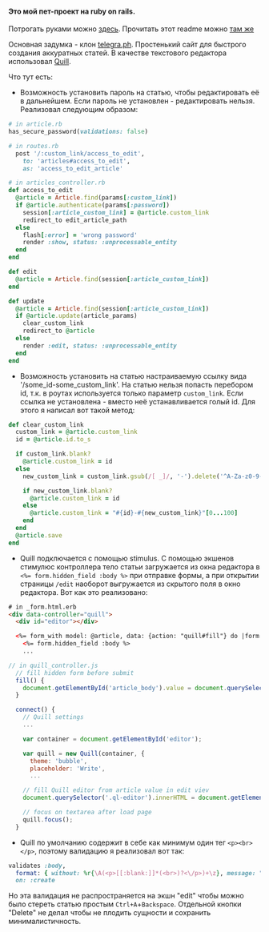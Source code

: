 #### Это мой пет-проект на ruby on rails.

Потрогать руками можно [здесь](https://darkwrite.herokuapp.com). Прочитать этот readme можно [там же](https://darkwrite.herokuapp.com/1)

Основная задумка - клон [telegra.ph](https://telegra.ph/). Простенький сайт для быстрого создания аккуратных статей.
В качестве текстового редактора использовал [Quill](https://quilljs.com/).

Что тут есть:

* Возможность установить пароль на статью, чтобы редактировать её в дальнейшем. Если пароль не установлен - редактировать нельзя.
Реализовал следующим образом:
```ruby
# in article.rb
has_secure_password(validations: false)

# in routes.rb
  post '/:custom_link/access_to_edit',
    to: 'articles#access_to_edit',
    as: 'access_to_edit_article'

# in articles_controller.rb
def access_to_edit
  @article = Article.find(params[:custom_link])
  if @article.authenticate(params[:password])
    session[:article_custom_link] = @article.custom_link
    redirect_to edit_article_path
  else
    flash[:error] = 'wrong password'
    render :show, status: :unprocessable_entity
  end
end

def edit
  @article = Article.find(session[:article_custom_link])
end

def update
  @article = Article.find(session[:article_custom_link])
  if @article.update(article_params)
    clear_custom_link
    redirect_to @article
  else
    render :edit, status: :unprocessable_entity
  end
end
```

* Возможность установить на статью настраиваемую ссылку вида '/some_id-some_custom_link'. На статью нельзя попасть перебором id, т.к. в роутах используется только параметр `custom_link`. Если ссылка не установлена - вместо неё устанавливается голый id.
Для этого я написал вот такой метод:
```ruby
def clear_custom_link
  custom_link = @article.custom_link
  id = @article.id.to_s

  if custom_link.blank?
    @article.custom_link = id
  else
    new_custom_link = custom_link.gsub(/[ _]/, '-').delete('^A-Za-z0-9-')

    if new_custom_link.blank?
      @article.custom_link = id
    else
      @article.custom_link = "#{id}-#{new_custom_link}"[0...100]
    end
  end
  @article.save
end
```

* Quill подключается с помощью stimulus. С помощью экшенов стимулюс контроллера тело статьи загружается из окна редактора в `<%= form.hidden_field :body %>` при отправке формы, а при открытии страницы `/edit` наоборот выгружается из скрытого поля в окно редактора.
Вот как это реализовано:
```html
# in _form.html.erb
<div data-controller="quill">
  <div id="editor"></div>

  <%= form_with model: @article, data: {action: "quill#fill"} do |form| %>
    <%= form.hidden_field :body %>
    ...
```
```js
// in quill_controller.js
  // fill hidden form before submit
  fill() {
    document.getElementById('article_body').value = document.querySelector('.ql-editor').innerHTML
  }

  connect() {
    // Quill settings
    ...

    var container = document.getElementById('editor');

    var quill = new Quill(container, {
      theme: 'bubble',
      placeholder: 'Write',
      ...

    // fill Quill editor from article value in edit viev
    document.querySelector('.ql-editor').innerHTML = document.getElementById('article_body').value;

    // focus on textarea after load page
    quill.focus();
  }
```

* Quill по умолчанию содержит в себе как минимум один тег `<p><br></p>`, поэтому валидацию я реализовал вот так:
```ruby
validates :body,
  format: { without: %r{\A(<p>[[:blank:]]*(<br>)?<\/p>)+\z}, message: "can't be blank" },
  on: :create
```
Но эта валидация не распространяется на экшн "edit" чтобы можно было стереть статью простым `Ctrl+A`+`Backspace`. Отдельной кнопки "Delete" не делал чтобы не плодить сущности и сохранить минималистичность.
